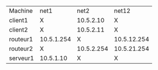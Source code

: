 <table>
  <tr>
    <td>Machine</td><td>net1</td><td>net2</td><td>net12</td>
  </tr>
  <tr>
    <td>client1</td><td>X</td><td>10.5.2.10</td><td>X</td>
  </tr>
  <tr>
  <td>client2</td><td>X</td><td>10.5.2.11</td><td>X</td>
  </tr>
  <tr>
    <td>routeur1</td><td>10.5.1.254</td><td>X</td><td>10.5.12.254</td>
  </tr>
  <tr>
    <td>routeur2</td><td>X</td><td>10.5.2.254</td><td>10.5.21.254</td>
  </tr>
  <tr>
    <td>serveur1</td><td>10.5.1.10</td><td>X</td><td>X</td>
  </tr>
</table>